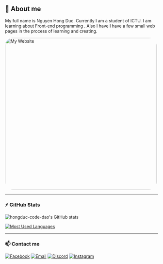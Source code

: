 ## 📝 About me

My full name is Nguyen Hong Duc. Currently I am a student of ICTU. I am learning about Front-end programming .
Also I have I have a few small web pages in the process of learning and creating.

<img src="https://hongduccodedao.cf/img/about_img.jpg" alt="My Website" width="500" style="border-radius: 25px;"/>

---

### ⚡ GitHub Stats #

![hongduc-code-dao's GitHub stats](https://github-readme-stats.vercel.app/api?username=hongduc-code-dao&show_icons=true&theme=dracula)

[![Most Used Languages](https://github-readme-stats.vercel.app/api/top-langs/?username=hongduc-code-dao&layout=compact&theme=dracula)](https://github.com/hongduc-code-dao/github-readme-stats)

---

### 📫 Contact me
[![Facebook](https://img.shields.io/badge/Facebook-0077B5?style=for-the-badge&logo=facebook&color=395693&logoColor=white)](https://www.facebook.com/contact.hongduc/)
[![Email](https://img.shields.io/badge/Gmail-0077B5?style=for-the-badge&logo=gmail&color=ff1800&logoColor=white)](mailto:contact.hongduc@gmail.com)
[![Discord](https://img.shields.io/badge/Discord-0077B5?style=for-the-badge&logo=discord&color=5037EA&logoColor=white)](https://discord.gg/GuGyEK7D)
[![Instagram](https://img.shields.io/badge/IG-0077B5?style=for-the-badge&logo=instagram&color=F2344E&logoColor=white)](https://www.instagram.com/pinkduwc._/)
